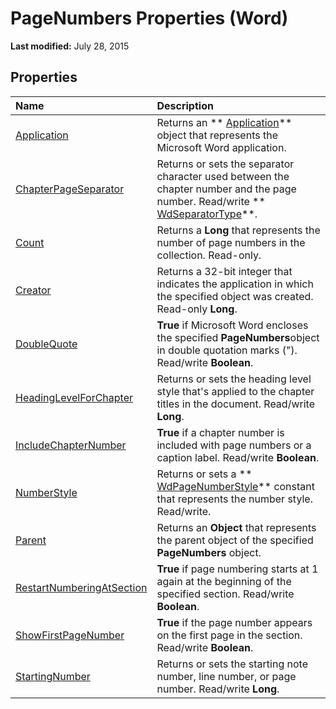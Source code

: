 
# PageNumbers Properties (Word)

 **Last modified:** July 28, 2015


## Properties



|**Name**|**Description**|
|:-----|:-----|
| [Application](38bed1b5-4f4d-f14b-c88e-dbbdb2ebba46.md)|Returns an  ** [Application](d1cf6f8f-4e88-bf01-93b4-90a83f79cb44.md)** object that represents the Microsoft Word application.|
| [ChapterPageSeparator](f7bd5275-2bb3-fa5f-3a1b-09affa027daf.md)|Returns or sets the separator character used between the chapter number and the page number. Read/write  ** [WdSeparatorType](94cb01b0-b850-ddc6-46ce-ea0261d38247.md)**.|
| [Count](df771ab5-4a3c-d477-a832-7ec479ca3c2e.md)|Returns a  **Long** that represents the number of page numbers in the collection. Read-only.|
| [Creator](bfd4e131-9c8a-2b37-b62c-fb8728b0e974.md)|Returns a 32-bit integer that indicates the application in which the specified object was created. Read-only  **Long**.|
| [DoubleQuote](38a63f94-2a47-cea5-69a8-16616458fb9a.md)| **True** if Microsoft Word encloses the specified **PageNumbers**object in double quotation marks ("). Read/write  **Boolean**.|
| [HeadingLevelForChapter](2202f3de-9ce0-e8d9-ad7c-9c95c1bc8f26.md)|Returns or sets the heading level style that's applied to the chapter titles in the document. Read/write  **Long**.|
| [IncludeChapterNumber](0ab2dbb4-4bf3-f878-1fd9-abca20dd790a.md)| **True** if a chapter number is included with page numbers or a caption label. Read/write **Boolean**.|
| [NumberStyle](5a7a3101-3b16-a107-8790-3666fa7fba54.md)|Returns or sets a  ** [WdPageNumberStyle](1533e7b2-9d59-d980-b1e0-2cd0efe6a2c3.md)** constant that represents the number style. Read/write.|
| [Parent](d257b21e-55a5-0c6c-e64e-581b3f8b0fe3.md)|Returns an  **Object** that represents the parent object of the specified **PageNumbers** object.|
| [RestartNumberingAtSection](b960fc7d-78f7-ec23-d429-7ee9820e8340.md)| **True** if page numbering starts at 1 again at the beginning of the specified section. Read/write **Boolean**.|
| [ShowFirstPageNumber](5f7c88cc-ddb7-08d6-880d-f55a9591fdea.md)| **True** if the page number appears on the first page in the section. Read/write **Boolean**.|
| [StartingNumber](7b526500-2251-dedd-3972-52d4f036d3bc.md)|Returns or sets the starting note number, line number, or page number. Read/write  **Long**.|
